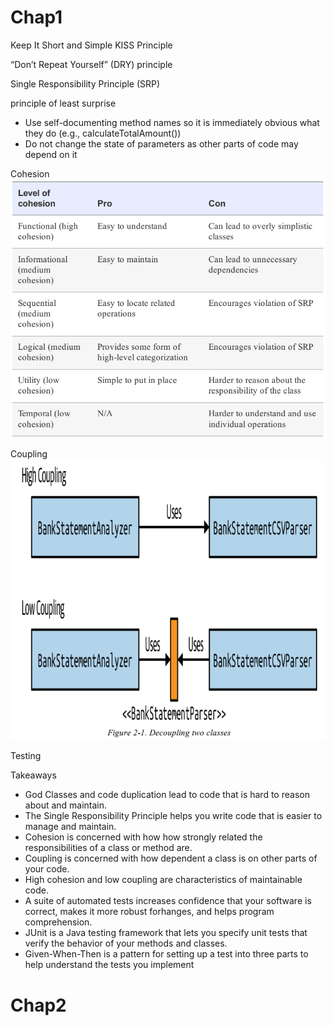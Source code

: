 # Chap1
Keep It Short and Simple KISS Principle

“Don’t Repeat Yourself” (DRY) principle

Single Responsibility Principle (SRP)

principle of least surprise
- Use self-documenting method names so it is immediately obvious what they do (e.g., calculateTotalAmount())
- Do not change the state of parameters as other parts of code may depend on it

Cohesion
![alt text](images/image.png)

Coupling
![alt text](images/image-1.png)

Testing

Takeaways
- God Classes and code duplication lead to code that is hard to reason about and maintain.
- The Single Responsibility Principle helps you write code that is easier to manage and maintain.
- Cohesion is concerned with how how strongly related the responsibilities of a class or method are.
- Coupling is concerned with how dependent a class is on other parts of your code.
- High cohesion and low coupling are characteristics of maintainable code.
- A suite of automated tests increases confidence that your software is correct, makes it more robust forhanges, and helps program comprehension.
- JUnit is a Java testing framework that lets you specify unit tests that verify the behavior of your methods and classes.
- Given-When-Then is a pattern for setting up a test into three parts to help understand the tests you implement

# Chap2